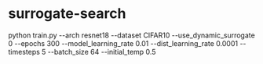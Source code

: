 # surrogate-search

python train.py --arch resnet18 --dataset CIFAR10 --use_dynamic_surrogate 0 --epochs 300 --model_learning_rate 0.01 --dist_learning_rate 0.0001 --timesteps 5 --batch_size 64 --initial_temp 0.5